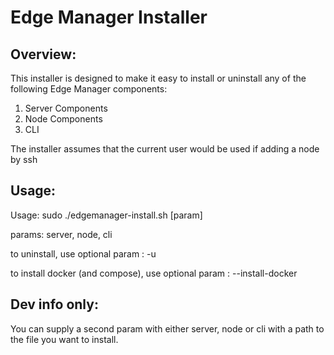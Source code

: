 # Edge Manager Installer

## Overview:

This installer is designed to make it easy to install or uninstall any of the following Edge Manager components:

1. Server Components
2. Node Components
3. CLI

The installer assumes that the current user would be used if adding a node by ssh

## Usage:

Usage: sudo ./edgemanager-install.sh [param]

params: server, node, cli

to uninstall, use optional param : -u  

to install docker (and compose), use optional param : --install-docker

## Dev info only:

You can supply a second param with either server, node or cli with a path to the file you want to install.
